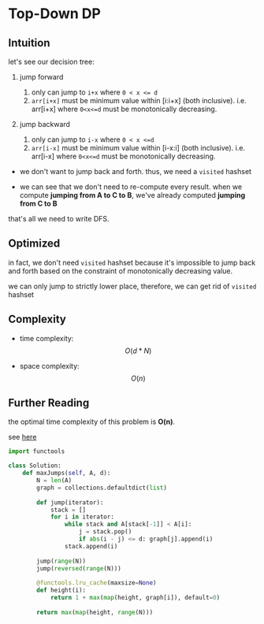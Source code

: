 # Top-Down DP

## Intuition

let's see our decision tree:

1. jump forward
   1. only can jump to `i+x` where `0 < x <= d`
   2. `arr[i+x]` must be minimum value within [i:i+x] (both inclusive). i.e. arr[i+x] where `0<x<=d` must be monotonically decreasing.

2. jump backward
   1. only can jump to `i-x` where `0 < x <=d`
   2. `arr[i-x]` must be minimum value within [i-x:i] (both inclusive). i.e. arr[i-x] where `0<x<=d` must be monotonically decreasing.

- we don't want to jump back and forth. thus, we need a `visited` hashset

- we can see that we don't need to re-compute every result. when we compute **jumping from A to C to B**, we've already computed **jumping from C to B**

that's all we need to write DFS.

## Optimized

in fact, we don't need `visited` hashset because it's impossible to jump back and forth based on the constraint of monotonically decreasing value.

we can only jump to strictly lower place, therefore, we can get rid of `visited` hashset

## Complexity

- time complexity:
$$O(d*N)$$

- space complexity:
$$O(n)$$

## Further Reading

the optimal time complexity of this problem is **O(n)**.

see [here](https://leetcode.com/problems/jump-game-v/solutions/498379/python-concise-actual-o-n-monotone-stacks-dfs-also-188ms-beats-100/)

```python
import functools

class Solution:
    def maxJumps(self, A, d):
        N = len(A)
        graph = collections.defaultdict(list)
        
        def jump(iterator):
            stack = []
            for i in iterator:
                while stack and A[stack[-1]] < A[i]:
                    j = stack.pop()
                    if abs(i - j) <= d: graph[j].append(i)
                stack.append(i)
        
        jump(range(N))
        jump(reversed(range(N)))
        
        @functools.lru_cache(maxsize=None)
        def height(i):
            return 1 + max(map(height, graph[i]), default=0)
        
        return max(map(height, range(N)))
```